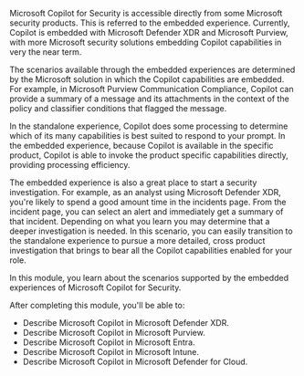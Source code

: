  
Microsoft Copilot for Security is accessible directly from some Microsoft security products. This is referred to the embedded experience. Currently, Copilot is embedded with Microsoft Defender XDR and Microsoft Purview, with more Microsoft security solutions embedding Copilot capabilities in very the near term.

The scenarios available through the embedded experiences are determined by the Microsoft solution in which the Copilot capabilities are embedded. For example, in Microsoft Purview Communication Compliance, Copilot can provide a summary of a message and its attachments in the context of the policy and classifier conditions that flagged the message.

In the standalone experience, Copilot does some processing to determine which of its many capabilities is best suited to respond to your prompt. In the embedded experience, because Copilot is available in the specific product, Copilot is able to invoke the product specific capabilities directly, providing processing efficiency.

The embedded experience is also a great place to start a security investigation. For example, as an analyst using Microsoft Defender XDR, you're likely to spend a good amount time in the incidents page. From the incident page, you can select an alert and immediately get a summary of that incident. Depending on what you learn you may determine that a deeper investigation is needed. In this scenario, you can easily transition to the standalone experience to pursue a more detailed, cross product investigation that brings to bear all the Copilot capabilities enabled for your role.

In this module, you learn about the scenarios supported by the embedded experiences of Microsoft Copilot for Security.

After completing this module, you'll be able to:

- Describe Microsoft Copilot in Microsoft Defender XDR.
- Describe Microsoft Copilot in Microsoft Purview.
- Describe Microsoft Copilot in Microsoft Entra.
- Describe Microsoft Copilot in Microsoft Intune.
- Describe Microsoft Copilot in Microsoft Defender for Cloud.
